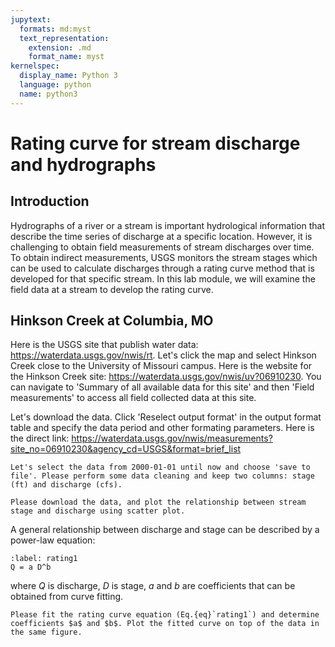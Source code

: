 ```yaml
---
jupytext:
  formats: md:myst
  text_representation:
    extension: .md
    format_name: myst
kernelspec:
  display_name: Python 3
  language: python
  name: python3
---
```




# Rating curve for stream discharge and hydrographs



## Introduction

Hydrographs of a river or a stream is important hydrological information that describe the time series of discharge at a specific location. However, it is challenging to obtain field measurements of stream discharges over time. To obtain indirect measurements, USGS monitors the stream stages which can be used to calculate discharges through a rating curve method that is developed for that specific stream. In this lab module, we will examine the field data at a stream to develop the rating curve.


## Hinkson Creek at Columbia, MO  
Here is the USGS site that publish water data: https://waterdata.usgs.gov/nwis/rt. Let's click the map and select Hinkson Creek close to the University of Missouri campus. Here is the website for the Hinkson Creek site: https://waterdata.usgs.gov/nwis/uv?06910230. You can navigate to 'Summary of all available data for this site' and then 'Field measurements' to access all field collected data at this site.

Let's download the data. Click 'Reselect output format' in the output format table and specify the data period and other formating parameters. Here is the direct link: https://waterdata.usgs.gov/nwis/measurements?site_no=06910230&agency_cd=USGS&format=brief_list

```{admonition} In-class exercise
Let's select the data from 2000-01-01 until now and choose 'save to file'. Please perform some data cleaning and keep two columns: stage (ft) and discharge (cfs).
```


```{admonition} In-class exercise
Please download the data, and plot the relationship between stream stage and discharge using scatter plot.
```

A general relationship between discharge and stage can be described by a power-law equation:

```{math}
:label: rating1
Q = a D^b
```
where $Q$ is discharge, $D$ is stage, $a$ and $b$ are coefficients that can be obtained from curve fitting.

```{admonition} In-class exercise
Please fit the rating curve equation (Eq.{eq}`rating1`) and determine coefficients $a$ and $b$. Plot the fitted curve on top of the data in the same figure.
```
